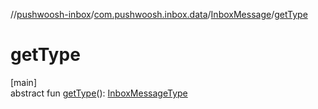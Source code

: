 //[pushwoosh-inbox](../../../index.md)/[com.pushwoosh.inbox.data](../index.md)/[InboxMessage](index.md)/[getType](get-type.md)

# getType

[main]\
abstract fun [getType](get-type.md)(): [InboxMessageType](../-inbox-message-type/index.md)
